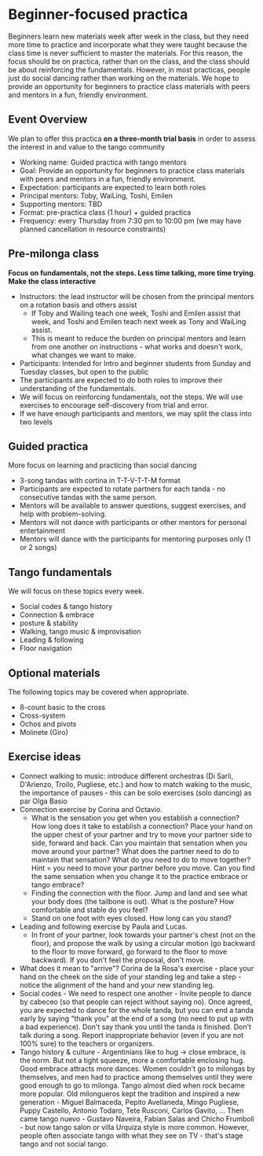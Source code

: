 # Beginner-focused practica

Beginners learn new materials week after week in the class, but they need more time to practice and incorporate what they were taught because the class time is never sufficient to master the materials. For this reason, the focus should be on practica, rather than on the class, and the class should be about reinforcing the fundamentals. However, in most practicas, people just do social dancing rather than working on the materials. We hope to provide an opportunity for beginners to practice class materials with peers and mentors in a fun, friendly environment.

## Event Overview
We plan to offer this practica **on a three-month trial basis** in order to assess the interest in and value to the tango community
* Working name: Guided practica with tango mentors
* Goal: Provide an opportunity for beginners to practice class materials with peers and mentors in a fun, friendly environment.
* Expectation: participants are expected to learn both roles
* Principal mentors: Toby, WaiLing, Toshi, Emilen
* Supporting mentors: TBD
* Format: pre-practica class (1 hour) + guided practica
* Frequency: every Thursday from 7:30 pm to 10:00 pm (we may have planned cancellation in resource constraints)

## Pre-milonga class 
**Focus on fundamentals, not the steps. Less time talking, more time trying. Make the class interactive** 
* Instructors: the lead instructor will be chosen from the principal mentors on a rotation basis and others assist
  * If Toby and Wailing teach one week, Toshi and Emilen assist that week, and Toshi and Emilen teach next week as Tony and WaiLing assist.
  * This is meant to reduce the burden on principal mentors and learn from one another on instructions - what works and doesn't work, what changes we want to make. 
* Participants: Intended for Intro and beginner students from Sunday and Tuesday classes, but open to the public
* The participants are expected to do both roles to improve their understanding of the fundamentals.
* We will focus on reinforcing fundamentals, not the steps. We will use exercises to encourage self-discovery from trial and error.   
* If we have enough participants and mentors, we may split the class into two levels

## Guided practica
More focus on learning and practicing than social dancing
* 3-song tandas with cortina in T-T-V-T-T-M format
* Participants are expected to rotate partners for each tanda - no consecutive tandas with the same person.
* Mentors will be available to answer questions, suggest exercises, and help with problem-solving.
* Mentors will not dance with participants or other mentors for personal entertainment
* Mentors will dance with the participants for mentoring purposes only (1 or 2 songs)

## Tango fundamentals
We will focus on these topics every week. 
* Social codes & tango history
* Connection & embrace
* posture & stability
* Walking, tango music & improvisation
* Leading & following
* Floor navigation

## Optional materials
The following topics may be covered when appropriate.  
* 8-count basic to the cross
* Cross-system
* Ochos and pivots
* Molinete (Giro)

## Exercise ideas
* Connect walking to music: introduce different orchestras (Di Sarli, D'Arienzo, Troilo, Pugliese, etc.) and how to match waking to the music, the importance of pauses - this can be solo exercises (solo dancing) as par Olga Basio
* Connection exercise by Corina and Octavio.
  * What is the sensation you get when you establish a connection? How long does it take to establish a connection? Place your hand on the upper chest of your partner and try to move your partner side to side, forward and back. Can you maintain that sensation when you move around your partner? What does the partner need to do to maintain that sensation? What do you need to do to move together? Hint = you need to move your partner before you move. Can you find the same sensation when you change it to the practice embrace or tango embrace?
  * Finding the connection with the floor. Jump and land and see what your body does (the tailbone is out). What is the posture? How comfortable and stable do you feel?
  * Stand on one foot with eyes closed. How long can you stand?
* Leading and following exercise by Paula and Lucas.
  * In front of your partner, look towards your partner's chest (not on the floor), and propose the walk by using a circular motion (go backward to the floor to move forward, go forward to the floor to move backward). If you don't feel the proposal, don't move. 
* What does it mean to "arrive"? Corina de la Rosa's exercise - place your hand on the cheek on the side of your standing leg and take a step - notice the alignment of the hand and your new standing leg.
* Social codes - We need to respect one another - Invite people to dance by cabeceo (so that people can reject without saying no). Once agreed, you are expected to dance for the whole tanda, but you can end a tanda early by saying "thank you" at the end of a song (no need to put up with a bad experience). Don't say thank you until the tanda is finished. Don't talk during a song. Report inappropriate behavior (even if you are not 100% sure) to the teachers or organizers.
* Tango history & culture - Argentinians like to hug -> close embrace, is the norm. But not a tight squeeze, more a comfortable enclosing hug. Good embrace attracts more dances. Women couldn't go to milongas by themselves, and men had to practice among themselves until they were good enough to go to milonga. Tango almost died when rock became more popular. Old milongueros kept the tradition and inspired a new generation - Miguel Balmaceda, Pepito Avellaneda, Mingo Pugliese, Puppy Castello, Antonio Todaro, Tete Rusconi, Carlos Gavito, ... Then came tango nuevo - Gustavo Naveira, Fabian Salas and Chicho Frumboli - but now tango salon or villa Urquiza style is more common. However, people often associate tango with what they see on TV - that's stage tango and not social tango. 
